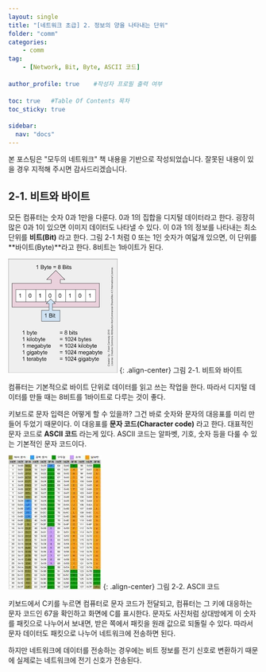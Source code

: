 ```yaml
---
layout: single
title: "[네트워크 초급] 2. 정보의 양을 나타내는 단위"
folder: "comm"
categories:
    - comm
tag:
    - [Network, Bit, Byte, ASCII 코드]

author_profile: true    #작성자 프로필 출력 여부

toc: true   #Table Of Contents 목차 
toc_sticky: true

sidebar:
  nav: "docs"
---
```


본 포스팅은 "모두의 네트워크" 책 내용을 기반으로 작성되었습니다.
잘못된 내용이 있을 경우 지적해 주시면 감사드리겠습니다.

## 2-1. 비트와 바이트
모든 컴퓨터는 숫자 0과 1만을 다룬다. 0과 1의 집합을 디지털 데이터라고 한다. 굉장히 많은 0과 1이 있으면 이미지 데이터도 나타낼 수 있다. 이 0과 1의 정보를 나타내는 최소 단위를 **비트(Bit)** 라고 한다. 그림 2-1 처럼 0 또는 1인 숫자가 여덟개 있으면, 이 단위를 **바이트(Byte)**라고 한다. 8비트는 1바이트가 된다.

![그림 2-1. 비트와 바이트](/assets/images/comm/2-1.png)
{: .align-center}
그림 2-1. 비트와 바이트

컴퓨터는 기본적으로 바이트 단위로 데이터를 읽고 쓰는 작업을 한다. 따라서 디지털 데이터를 만들 때는 8비트를 1바이트로 다루는 것이 좋다. 

키보드로 문자 입력은 어떻게 할 수 있을까? 그건 바로 숫자와 문자의 대응표를 미리 만들어 두었기 때문이다. 이 대응표를 **문자 코드(Character code)** 라고 한다. 대표적인 문자 코드로 **ASCII 코드** 라는게 있다. ASCII 코드는 알파벳, 기호, 숫자 등을 다룰 수 있는 기본적인 문자 코드이다.

![그림 2-2. ASCII 코드](/assets/images/comm/2-2.png)
{: .align-center}
그림 2-2. ASCII 코드

키보드에서 C키를 누르면 컴퓨터로 문자 코드가 전달되고, 컴퓨터는 그 키에 대응하는 문자 코드인 67을 확인하고 화면에 C를 표시한다. 문자도 사진처럼 상대방에게 이 숫자를 패킷으로 나누어서 보내면, 받은 쪽에서 패킷을 원래 값으로 되돌릴 수 있다. 따라서 문자 데이터도 패킷으로 나누어 네트워크에 전송하면 된다.

하지만 네트워크에 데이터를 전송하는 경우에는 비트 정보를 전기 신호로 변환하기 때문에 실제로는 네트워크에 전기 신호가 전송된다.

